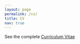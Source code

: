 ```yaml
---
layout: page
permalink: /cv/
title: CV
nav: true
---
```


See the complete <a href="https:kumarharshit.com/assets/pdf/CV_Harshit_Kumar.pdf" target="_blank">Curriculum Vitae</a>